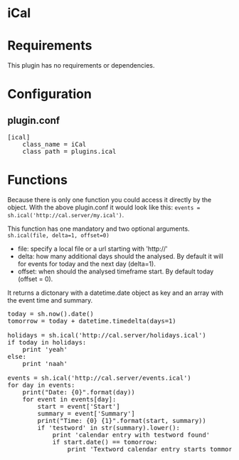 # iCal

# Requirements
This plugin has no requirements or dependencies.

# Configuration

## plugin.conf
<pre>[ical]
    class_name = iCal
    class_path = plugins.ical
</pre>

# Functions
Because there is only one function you could access it directly by the object. With the above plugin.conf it would look like this: `events = sh.ical('http://cal.server/my.ical')`.

This function has one mandatory and two optional arguments. `sh.ical(file, delta=1, offset=0)`

   * file: specify a local file or a url starting with 'http://'
   * delta: how many additional days should the analysed. By default it will for events for today and the next day (delta=1).
   * offset: when should the analysed timeframe start. By default today (offset = 0).

It returns a dictonary with a datetime.date object as key and an array with the event time and summary.

<pre>
today = sh.now().date()
tomorrow = today + datetime.timedelta(days=1)

holidays = sh.ical('http://cal.server/holidays.ical')
if today in holidays:
    print 'yeah'
else:
    print 'naah'

events = sh.ical('http://cal.server/events.ical')
for day in events:
    print("Date: {0}".format(day))
    for event in events[day]:
        start = event['Start']
        summary = event['Summary']
        print("Time: {0} {1}".format(start, summary))
        if 'testword' in str(summary).lower():
            print 'calendar entry with testword found'
            if start.date() == tomorrow:
                print 'Textword calendar entry starts tommorrow')
</pre>
